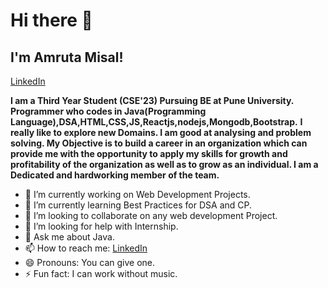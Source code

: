 # Hi there 👋
## I'm Amruta Misal!  

[LinkedIn](https://www.linkedin.com/in/amruta-misal-5a53341a8) 

<!--
**amruta-07/amruta-07** is a ✨ _special_ ✨ repository because its `README.md` (this file) appears on your GitHub profile.
 Here are some ideas to get you started:  
 I am CSE'23. my main interest lies in Web Development and DSA. I am always curious to learn something new.


- 🔭 I’m currently working on Web Development Projects.
- 🌱 I’m currently learning Best Practices for DSA and CP.
- 👯 I’m looking to collaborate on any web development Project.
- 🤔 I’m looking for help with Internship.
- 💬 Ask me about Java.
- 📫 How to reach me: [LinkedIn](https://www.linkedin.com/in/amruta-misal-5a53341a8).
- 😄 Pronouns: You can give one.
- ⚡ Fun fact: I can work without music.
-->  

**I am a Third Year Student (CSE'23) Pursuing BE at Pune University. Programmer who codes in Java(Programming Language),DSA,HTML,CSS,JS,Reactjs,nodejs,Mongodb,Bootstrap.**
**I really like to explore new Domains. I am good at analysing and problem solving. My Objective is to build a career in an organization which can provide me with the opportunity to apply my skills for growth and profitability of the organization as well as to grow as an individual.
I am a Dedicated and hardworking member of the team.**

- 🔭 I’m currently working on Web Development Projects.
- 🌱 I’m currently learning Best Practices for DSA and CP.
- 👯 I’m looking to collaborate on any web development Project.
- 🤔 I’m looking for help with Internship.
- 💬 Ask me about Java.
- 📫 How to reach me: [LinkedIn](https://www.linkedin.com/in/amruta-misal-5a53341a8)
- 😄 Pronouns: You can give one.
- ⚡ Fun fact: I can work without music.

